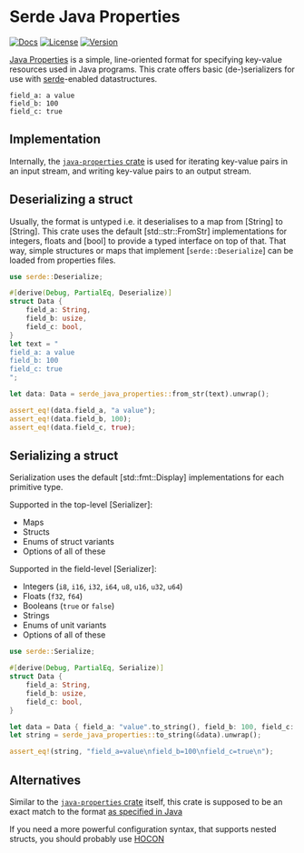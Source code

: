 # Serde Java Properties

[![Docs](https://img.shields.io/docsrs/serde-java-properties)](https://docs.rs/serde-java-properties)
[![License](https://img.shields.io/crates/l/serde-java-properties)](https://github.com/Xiphoseer/serde-java-properties/tree/main/LICENSE)
[![Version](https://img.shields.io/crates/v/serde-java-properties)](https://crates.io/crates/serde-java-properties)

[Java Properties](https://en.wikipedia.org/wiki/.properties) is a simple, line-oriented
format for specifying key-value resources used in Java programs. This crate offers
basic (de-)serializers for use with [serde](https://serde.rs)-enabled datastructures.

```properties
field_a: a value
field_b: 100
field_c: true
```

## Implementation

Internally, the [`java-properties` crate](https://crates.io/crates/java-properties) is used
for iterating key-value pairs in an input stream, and writing key-value pairs to an output
stream.

## Deserializing a struct

Usually, the format is untyped i.e. it deserialises to a map from [String] to [String]. This
crate uses the default [std::str::FromStr] implementations for integers, floats and [bool] to
provide a typed interface on top of that. That way, simple structures or maps that implement
[`serde::Deserialize`] can be loaded from properties files.

```rs
use serde::Deserialize;

#[derive(Debug, PartialEq, Deserialize)]
struct Data {
    field_a: String,
    field_b: usize,
    field_c: bool,
}
let text = "
field_a: a value
field_b: 100
field_c: true
";

let data: Data = serde_java_properties::from_str(text).unwrap();

assert_eq!(data.field_a, "a value");
assert_eq!(data.field_b, 100);
assert_eq!(data.field_c, true);
```

## Serializing a struct

Serialization uses the default [std::fmt::Display] implementations for each primitive type.

Supported in the top-level [Serializer]:
- Maps
- Structs
- Enums of struct variants
- Options of all of these

Supported in the field-level [Serializer]:
- Integers (`i8`, `i16`, `i32`, `i64`, `u8`, `u16`, `u32`, `u64`)
- Floats (`f32`, `f64`)
- Booleans (`true` or `false`)
- Strings
- Enums of unit variants
- Options of all of these

```rs
use serde::Serialize;

#[derive(Debug, PartialEq, Serialize)]
struct Data {
    field_a: String,
    field_b: usize,
    field_c: bool,
}

let data = Data { field_a: "value".to_string(), field_b: 100, field_c: true };
let string = serde_java_properties::to_string(&data).unwrap();

assert_eq!(string, "field_a=value\nfield_b=100\nfield_c=true\n");
```

## Alternatives

Similar to the [`java-properties` crate](https://crates.io/crates/java-properties) itself,
this crate is supposed to be an exact match to the format
[as specified in Java](https://docs.oracle.com/javase/10/docs/api/java/util/Properties.html#load(java.io.Reader))

If you need a more powerful configuration syntax, that supports nested structs, you
should probably use [HOCON](https://crates.io/crates/hocon)
